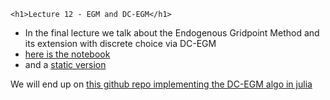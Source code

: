 
~~~
<h1>Lecture 12 - EGM and DC-EGM</h1>
~~~

* In the final lecture we talk about the Endogenous Gridpoint Method and its extension with discrete choice via DC-EGM
* [here is the notebook](https://github.com/floswald/NumericalMethods/tree/master/lecture_notebooks/week11)
* and a [static version](https://raw.githack.com/floswald/NumericalMethods/master/lecture_notebooks/week11/EGM.html)

We will end up on [this github repo implementing the DC-EGM algo in julia](https://github.com/floswald/DCEGM.jl)